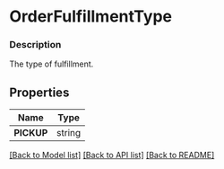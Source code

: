 # OrderFulfillmentType


### Description

The type of fulfillment.

## Properties
Name | Type
------------ | -------------
**PICKUP** | string

[[Back to Model list]](../README.md#documentation-for-models) [[Back to API list]](../README.md#documentation-for-api-endpoints) [[Back to README]](../README.md)


